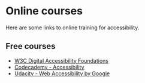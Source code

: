 # Online courses

Here are some links to online training for accessibility.

## Free courses
- [W3C Digital Accessibility Foundations](https://www.w3.org/WAI/fundamentals/foundations-course/)
- [Codecademy - Accessibility](https://www.codecademy.com/learn/learn-intermediate-css/modules/accessibility)
- [Udacity - Web Accessibility by Google](https://www.udacity.com/course/web-accessibility--ud891#)